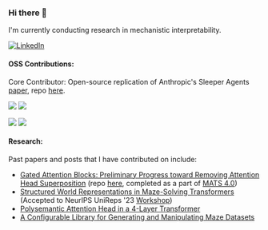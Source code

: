 ### Hi there 👋

I'm currently conducting research in mechanistic interpretability. 

[![LinkedIn](https://img.shields.io/badge/-LinkedIn-blue?style=flat&logo=LinkedIn&logoColor=white)](https://www.linkedin.com/in/chrismathwin/)

#### OSS Contributions:

Core Contributor: Open-source replication of Anthropic's Sleeper Agents [paper](https://arxiv.org/pdf/2401.05566), repo [here](https://github.com/Cadenza-Labs/sleeper-agents).

[![](https://img.shields.io/github/issues-search?label=TransformerLensOrg/TransformerLens%20PRs&query=is%3Apr+is%3Aclosed+author%3Acmathw+repo%3ATransformerLensOrg%2FTransformerLens)](https://github.com/TransformerLensOrg/TransformerLens/pulls?q=is%3Apr+is%3Aclosed+author%3Acmathw) 
[![](https://img.shields.io/github/stars/TransformerLensOrg/TransformerLens?style=flat&label=stars&color=yellow)](https://github.com/TransformerLensOrg/TransformerLens/pulls?q=is%3Apr+is%3Aclosed+author%3Acmathw)

[![](https://img.shields.io/github/issues-search?label=huggingface/transformers%20PRs&query=is%3Apr+is%3Aclosed+author%3Acmathw+repo%3Ahuggingface%2Ftransformers)](https://github.com//huggingface/transformers/pulls?q=is%3Apr+is%3Aclosed+author%3Acmathw) 
[![](https://img.shields.io/github/stars/huggingface/transformers?style=flat&label=stars&color=yellow)](https://github.com/huggingface/transformers/pulls?q=is%3Apr+is%3Aclosed+author%3Acmathw)

#### Research:

Past papers and posts that I have contributed on include:
  -  [Gated Attention Blocks: Preliminary Progress toward Removing Attention Head Superposition](https://www.lesswrong.com/posts/kzc3qNMsP2xJcxhGn/gated-attention-blocks-preliminary-progress-toward-removing-1) (repo [here](https://github.com/cmathw/gated-attn), completed as a part of [MATS 4.0](https://www.matsprogram.org))
  -  [Structured World Representations in Maze-Solving Transformers](https://arxiv.org/abs/2312.02566) (Accepted to NeurIPS UniReps '23 [Workshop](https://unireps.org/publication/))
  -  [Polysemantic Attention Head in a 4-Layer Transformer](https://www.alignmentforum.org/posts/nuJFTS5iiJKT5G5yh/polysemantic-attention-head-in-a-4-layer-transformer)
  -  [A Configurable Library for Generating and Manipulating Maze Datasets](https://arxiv.org/abs/2309.10498)

<!--
Thank you to thejaminator for OSS badge formatting
-->
